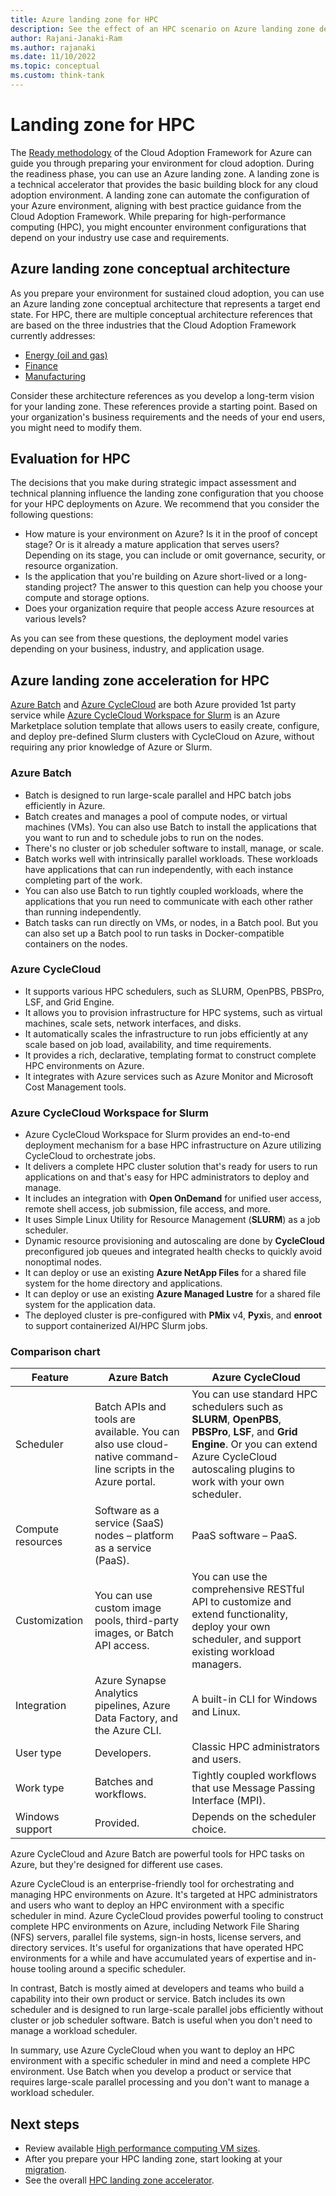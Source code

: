 ```yaml
---
title: Azure landing zone for HPC
description: See the effect of an HPC scenario on Azure landing zone design. Understand the differences between Azure Batch and Azure CycleCloud Workspace for Slurm
author: Rajani-Janaki-Ram
ms.author: rajanaki
ms.date: 11/10/2022
ms.topic: conceptual
ms.custom: think-tank
---
```


# Landing zone for HPC

The [Ready methodology](../../ready/index.md) of the Cloud Adoption Framework for Azure can guide you through preparing your environment for cloud adoption. During the readiness phase, you can use an Azure landing zone. A landing zone is a technical accelerator that provides the basic building block for any cloud adoption environment. A landing zone can automate the configuration of your Azure environment, aligning with best practice guidance from the Cloud Adoption Framework. While preparing for high-performance computing (HPC), you might encounter environment configurations that depend on your industry use case and requirements.

## Azure landing zone conceptual architecture

As you prepare your environment for sustained cloud adoption, you can use an Azure landing zone conceptual architecture that represents a target end state. For HPC, there are multiple conceptual architecture references that are based on the three industries that the Cloud Adoption Framework currently addresses:

- [Energy (oil and gas)](../azure-hpc/compute.md#reference-architecture-for-seismic-processing)
- [Finance](./azure-hpc-landing-zone-accelerator.md#example-conceptual-reference-architecture-for-energy)
- [Manufacturing](./azure-hpc-landing-zone-accelerator.md#example-conceptual-reference-architecture-for-finance)

Consider these architecture references as you develop a long-term vision for your landing zone. These references provide a starting point. Based on your organization's business requirements and the needs of your end users, you might need to modify them.

## Evaluation for HPC

The decisions that you make during strategic impact assessment and technical planning influence the landing zone configuration that you choose for your HPC deployments on Azure. We recommend that you consider the following questions:

- How mature is your environment on Azure? Is it in the proof of concept stage? Or is it already a mature application that serves users? Depending on its stage, you can include or omit governance, security, or resource organization.
- Is the application that you're building on Azure short-lived or a long-standing project? The answer to this question can help you choose your compute and storage options.
- Does your organization require that people access Azure resources at various levels?

As you can see from these questions, the deployment model varies depending on your business, industry, and application usage.

## Azure landing zone acceleration for HPC

[Azure Batch](/azure/batch/batch-technical-overview) and [Azure CycleCloud](/azure/cyclecloud/overview) are both Azure provided 1st party service while [Azure CycleCloud Workspace for Slurm](/azure/cyclecloud/overview-ccws?view=cyclecloud-8) is an Azure Marketplace solution template that allows users to easily create, configure, and deploy pre-defined Slurm clusters with CycleCloud on Azure, without requiring any prior knowledge of Azure or Slurm. 

### Azure Batch

- Batch is designed to run large-scale parallel and HPC batch jobs efficiently in Azure.
- Batch creates and manages a pool of compute nodes, or virtual machines (VMs). You can also use Batch to install the applications that you want to run and to schedule jobs to run on the nodes.
- There's no cluster or job scheduler software to install, manage, or scale.
- Batch works well with intrinsically parallel workloads. These workloads have applications that can run independently, with each instance completing part of the work.
- You can also use Batch to run tightly coupled workloads, where the applications that you run need to communicate with each other rather than running independently.
- Batch tasks can run directly on VMs, or nodes, in a Batch pool. But you can also set up a Batch pool to run tasks in Docker-compatible containers on the nodes.

### Azure CycleCloud

- It supports various HPC schedulers, such as SLURM, OpenPBS, PBSPro, LSF, and Grid Engine.
- It allows you to provision infrastructure for HPC systems, such as virtual machines, scale sets, network interfaces, and disks.
- It automatically scales the infrastructure to run jobs efficiently at any scale based on job load, availability, and time requirements.
- It provides a rich, declarative, templating format to construct complete HPC environments on Azure.
- It integrates with Azure services such as Azure Monitor and Microsoft Cost Management tools.

### Azure CycleCloud Workspace for Slurm

- Azure CycleCloud Workspace for Slurm provides an end-to-end deployment mechanism for a base HPC infrastructure on Azure utilizing CycleCloud to orchestrate jobs.
- It delivers a complete HPC cluster solution that's ready for users to run applications on and that's easy for HPC administrators to deploy and manage.
- It includes an integration with **Open OnDemand** for unified user access, remote shell access, job submission, file access, and more.
- It uses Simple Linux Utility for Resource Management (**SLURM**) as a job scheduler.
- Dynamic resource provisioning and autoscaling are done by **CycleCloud** preconfigured job queues and integrated health checks to quickly avoid nonoptimal nodes.
- It can deploy or use an existing **Azure NetApp Files** for a shared file system for the home directory and applications.
- It can deploy or use an existing **Azure Managed Lustre** for a shared file system for the application data.
- The deployed cluster is pre-configured with **PMix** v4, **Pyxi**s, and **enroot** to support containerized AI/HPC Slurm jobs.

### Comparison chart

|Feature | Azure Batch | Azure CycleCloud |
|---------------|------------------------|------------------------|
| Scheduler | Batch APIs and tools are available. You can also use cloud-native command-line scripts in the Azure portal. | You can use standard HPC schedulers such as **SLURM**, **OpenPBS**, **PBSPro**, **LSF**, and **Grid Engine**. Or you can extend Azure CycleCloud autoscaling plugins to work with your own scheduler.|
| Compute resources | Software as a service (SaaS) nodes – platform as a service (PaaS). |PaaS software – PaaS. |
| Customization | You can use custom image pools, third-party images, or Batch API access. | You can use the comprehensive RESTful API to customize and extend functionality, deploy your own scheduler, and support existing workload managers. |
| Integration | Azure Synapse Analytics pipelines, Azure Data Factory, and the Azure CLI. | A built-in CLI for Windows and Linux. |
| User type | Developers. | Classic HPC administrators and users. |
| Work type | Batches and workflows. | Tightly coupled workflows that use Message Passing Interface (MPI).|
| Windows support | Provided. | Depends on the scheduler choice. |

Azure CycleCloud and Azure Batch are powerful tools for HPC tasks on Azure, but they're designed for different use cases.

Azure CycleCloud is an enterprise-friendly tool for orchestrating and managing HPC environments on Azure. It's targeted at HPC administrators and users who want to deploy an HPC environment with a specific scheduler in mind. Azure CycleCloud provides powerful tooling to construct complete HPC environments on Azure, including Network File Sharing (NFS) servers, parallel file systems, sign-in hosts, license servers, and directory services. It's useful for organizations that have operated HPC environments for a while and have accumulated years of expertise and in-house tooling around a specific scheduler.

In contrast, Batch is mostly aimed at developers and teams who build a capability into their own product or service. Batch includes its own scheduler and is designed to run large-scale parallel jobs efficiently without cluster or job scheduler software. Batch is useful when you don't need to manage a workload scheduler.

In summary, use Azure CycleCloud when you want to deploy an HPC environment with a specific scheduler in mind and need a complete HPC environment. Use Batch when you develop a product or service that requires large-scale parallel processing and you don't want to manage a workload scheduler.

## Next steps

- Review available [High performance computing VM sizes](/azure/virtual-machines/sizes-hpc).
- After you prepare your HPC landing zone, start looking at your [migration](./migrate.md).
- See the overall [HPC landing zone accelerator](./azure-hpc-landing-zone-accelerator.md).
